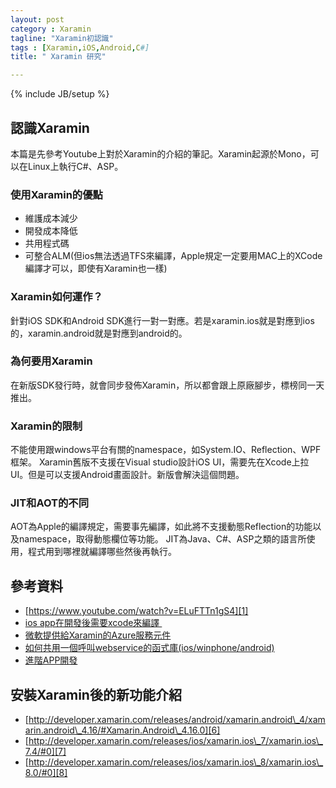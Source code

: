 ```yaml
---
layout: post
category : Xaramin 
tagline: "Xaramin初認識"
tags : [Xaramin,iOS,Android,C#]
title: " Xaramin 研究"

---
```

{% include JB/setup %}

## 認識Xaramin
本篇是先參考Youtube上對於Xaramin的介紹的筆記。Xaramin起源於Mono，可以在Linux上執行C#、ASP。

### 使用Xaramin的優點
- 維護成本減少
- 開發成本降低
- 共用程式碼
- 可整合ALM(但ios無法透過TFS來編譯，Apple規定一定要用MAC上的XCode編譯才可以，即使有Xaramin也一樣)

### Xaramin如何運作？
針對iOS SDK和Android SDK進行一對一對應。若是xaramin.ios就是對應到ios的，xaramin.android就是對應到android的。

### 為何要用Xaramin
在新版SDK發行時，就會同步發佈Xaramin，所以都會跟上原廠腳步，標榜同一天推出。
### Xaramin的限制
不能使用跟windows平台有關的namespace，如System.IO、Reflection、WPF框架。
Xaramin舊版不支援在Visual studio設計iOS UI，需要先在Xcode上拉UI。但是可以支援Android畫面設計。新版會解決這個問題。


### JIT和AOT的不同
AOT為Apple的編譯規定，需要事先編譯，如此將不支援動態Reflection的功能以及namespace，取得動態欄位等功能。
JIT為Java、C#、ASP之類的語言所使用，程式用到哪裡就編譯哪些然後再執行。

## 參考資料
- [https://www.youtube.com/watch?v=ELuFTTn1gS4][1]
- [ios app在開發後需要xcode來編譯 ][2] 
- [微軟提供給Xaramin的Azure服務元件][3]
- [如何共用一個呼叫webservice的函式庫(ios/winphone/android)][4]
- [進階APP開發][5]

## 安裝Xaramin後的新功能介紹
- [http://developer.xamarin.com/releases/android/xamarin.android\_4/xamarin.android\_4.16/#Xamarin.Android\_4.16.0][6]
- [http://developer.xamarin.com/releases/ios/xamarin.ios\_7/xamarin.ios\_7.4/#0][7]
- [http://developer.xamarin.com/releases/ios/xamarin.ios\_8/xamarin.ios\_8.0/#0][8]

[1]:	https://www.youtube.com/watch?v=ELuFTTn1gS4
[2]:	https://www.youtube.com/watch?v=ELuFTTn1gS4#t=2920
[3]:	https://www.youtube.com/watch?v=ELuFTTn1gS4#t=2740
[4]:	/Volumes/C/Dynasty%20Warriors%208
[5]:	https://www.youtube.com/watch?v=d08jEEMVDPM
[6]:	http://developer.xamarin.com/releases/android/xamarin.android_4/xamarin.android_4.16/#Xamarin.Android_4.16.0
[7]:	http://developer.xamarin.com/releases/ios/xamarin.ios_7/xamarin.ios_7.4/#0
[8]:	http://developer.xamarin.com/releases/ios/xamarin.ios_8/xamarin.ios_8.0/#0